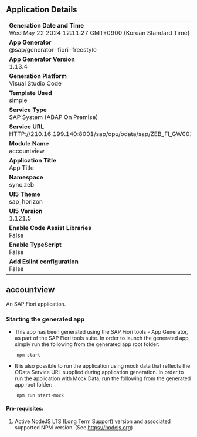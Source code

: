 ## Application Details
|               |
| ------------- |
|**Generation Date and Time**<br>Wed May 22 2024 12:11:27 GMT+0900 (Korean Standard Time)|
|**App Generator**<br>@sap/generator-fiori-freestyle|
|**App Generator Version**<br>1.13.4|
|**Generation Platform**<br>Visual Studio Code|
|**Template Used**<br>simple|
|**Service Type**<br>SAP System (ABAP On Premise)|
|**Service URL**<br>HTTP://210.16.199.140:8001/sap/opu/odata/sap/ZEB_FI_GW001_SRV_01
|**Module Name**<br>accountview|
|**Application Title**<br>App Title|
|**Namespace**<br>sync.zeb|
|**UI5 Theme**<br>sap_horizon|
|**UI5 Version**<br>1.121.5|
|**Enable Code Assist Libraries**<br>False|
|**Enable TypeScript**<br>False|
|**Add Eslint configuration**<br>False|

## accountview

An SAP Fiori application.

### Starting the generated app

-   This app has been generated using the SAP Fiori tools - App Generator, as part of the SAP Fiori tools suite.  In order to launch the generated app, simply run the following from the generated app root folder:

```
    npm start
```

- It is also possible to run the application using mock data that reflects the OData Service URL supplied during application generation.  In order to run the application with Mock Data, run the following from the generated app root folder:

```
    npm run start-mock
```

#### Pre-requisites:

1. Active NodeJS LTS (Long Term Support) version and associated supported NPM version.  (See https://nodejs.org)


